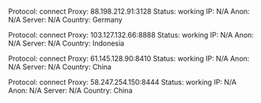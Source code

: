 Protocol: connect
Proxy: 88.198.212.91:3128
Status: working
IP: N/A
Anon: N/A
Server: N/A
Country: Germany

Protocol: connect
Proxy: 103.127.132.66:8888
Status: working
IP: N/A
Anon: N/A
Server: N/A
Country: Indonesia

Protocol: connect
Proxy: 61.145.128.90:8410
Status: working
IP: N/A
Anon: N/A
Server: N/A
Country: China

Protocol: connect
Proxy: 58.247.254.150:8444
Status: working
IP: N/A
Anon: N/A
Server: N/A
Country: China

